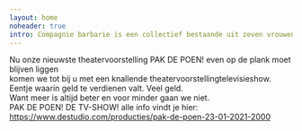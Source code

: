 ```yaml
---
layout: home
noheader: true
intro: Compagnie barbarie is een collectief bestaande uit zeven vrouwen. <a href="/nl/over-ons/">Lees meer</a>
---
```

Nu onze nieuwste theatervoorstelling PAK DE POEN! even op de plank moet blijven liggen<br>
komen we tot bij u met een knallende theatervoorstellingtelevisieshow.<br>
Eentje waarin geld te verdienen valt. Veel geld.<br>
Want meer is altijd beter en voor minder gaan we niet.<br>
PAK DE POEN! DE TV-SHOW! alle info vindt je hier: <br>
https://www.destudio.com/producties/pak-de-poen-23-01-2021-2000
